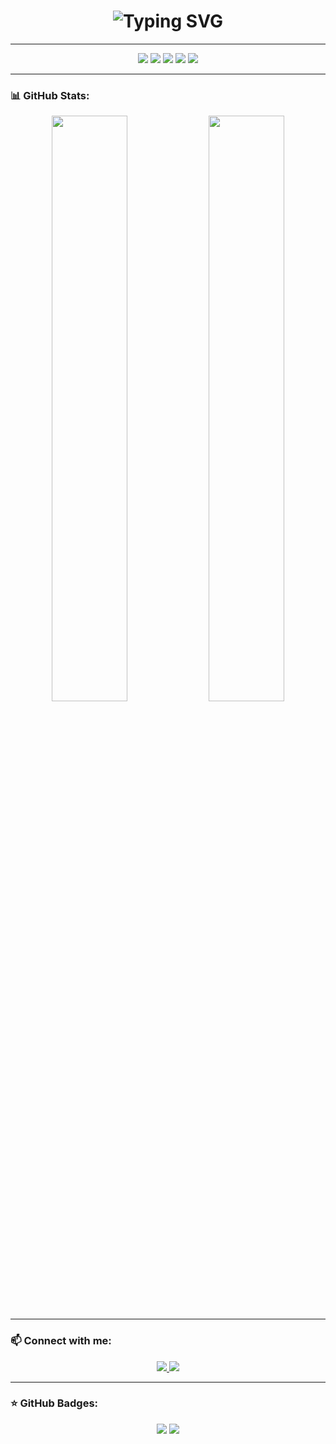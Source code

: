 <h1 align="center">
  <img src="https://readme-typing-svg.herokuapp.com ?font=Fira+Code&size=28&duration=3000&pause=1000&color=00FF00&center=true&vCenter=true&width=450&lines=Hi+there+👋;I'm+MohammadMahdi+Abdal;Flutter+%7C+Dart+%7C+Figma+%26+Photoshop+Designer" alt="Typing SVG" />
</h1>

---

<div align="center">
  <img src="https://img.shields.io/badge/Dart-017592?style=for-the-badge&logo=dart&logoColor=white " />
  <img src="https://img.shields.io/badge/Flutter-02569B?style=for-the-badge&logo=flutter&logoColor=white " />
  <img src="https://img.shields.io/badge/Figma-F24E1E?style=for-the-badge&logo=figma&logoColor=white " />
  <img src="https://img.shields.io/badge/Adobe_Photoshop-31A8FF?style=for-the-badge&logo=adobe%20photoshop&logoColor=white " />
  <img src="https://img.shields.io/badge/VSCode-007ACC?style=for-the-badge&logo=visual-studio-code&logoColor=white " />
</div>

---

### 📊 GitHub Stats:
<p align="center">
  <img src="https://github-readme-stats.vercel.app/api?username=MMA780&show_icons=true&locale=en&theme=dracula " width="49%" />
  <img src="https://github-readme-stats.vercel.app/api/top-langs/?username=MMA780&layout=compact&theme=dracula " width="49%" />
</p>

---

### 📫 Connect with me:
<p align="center">
  <a href="https://www.linkedin.com/in/mohammad-mahdi-abdal/ " target="_blank">
    <img src="https://img.shields.io/badge/LinkedIn-blue?style=for-the-badge&logo=linkedin&logoColor=white " />
  </a>
  <a href="mailto:mohammad.mahdi.abdal@gmail.com">
    <img src="https://img.shields.io/badge/Email-D14836?style=for-the-badge&logo=gmail&logoColor=white " />
  </a>
</p>

---

### ⭐ GitHub Badges:
<p align="center">
  <img src="https://img.shields.io/github/followers/MMA780?style=social " />
  <img src="https://img.shields.io/github/stars/MMA780?style=social " />
</p>
